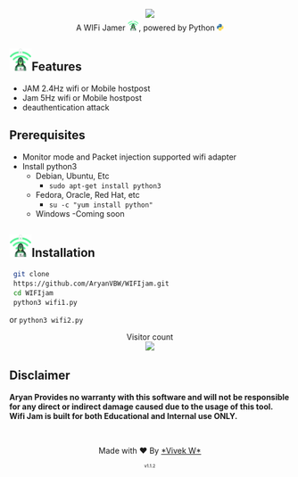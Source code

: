
<p align="center">
<img src="https://github.com/AryanVBW/kali-Linux-Android/releases/download/1/removebackground.png" height="150"><br>
A WIFi Jamer  <img src="https://raw.githubusercontent.com/AryanVBW/WIFIjam/main/wifiB.png" height="20">, powered by Python <img src="https://raw.githubusercontent.com/AryanVBW/WIFIjam/main/python.png" height="12">
</p>




## <img src="https://raw.githubusercontent.com/AryanVBW/WIFIjam/main/wifiB.png" height="40">Features
- JAM 2.4Hz wifi or Mobile hostpost
- Jam 5Hz wifi or Mobile hostpost 
- deauthentication attack 

## Prerequisites 
 - Monitor mode and Packet injection supported wifi adapter
 - Install python3
    - Debian, Ubuntu, Etc
        - `sudo apt-get install python3`
    - Fedora, Oracle, Red Hat, etc
        -  `su -c "yum install python"`
    - Windows 
        -Coming soon
## <img src="https://raw.githubusercontent.com/AryanVBW/WIFIjam/main/wifiB.png" height="40">Installation
```bash 
 git clone
 https://github.com/AryanVBW/WIFIjam.git
 cd WIFIjam
 python3 wifi1.py 
```
   or
   `python3 wifi2.py`

   <p align="center"> 
  Visitor count<br>
  <img src="https://profile-counter.glitch.me/Aryanvbw/count.svg" />


## Disclaimer
<b>Aryan Provides no warranty with this software and will not be responsible for any direct or indirect damage caused due to the usage of this tool.<br>
Wifi Jam is built for both Educational and Internal use ONLY.</b>

<br>
<p align="center">Made with ❤️ By <a href="aryanvbw.github.io">*Vivek W*</a></p>
<p align="center" style="font-size: 8px">v1.1.2</p>
